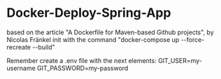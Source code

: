 # Docker-Deploy-Spring-App

based on the article "A Dockerfile for Maven-based Github projects", by Nicolas Fränkel
init with the command "docker-compose up --force-recreate --build"

Remember create a .env file with the next elements:
GIT_USER=my-username
GIT_PASSWORD=my-password